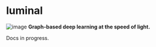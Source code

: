 # luminal
![image](https://raw.githubusercontent.com/jafioti/luminal/main/dag.jpeg)
**Graph-based deep learning at the speed of light.**

Docs in progress.
